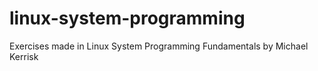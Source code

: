 # linux-system-programming
Exercises made in Linux System Programming Fundamentals by Michael Kerrisk
